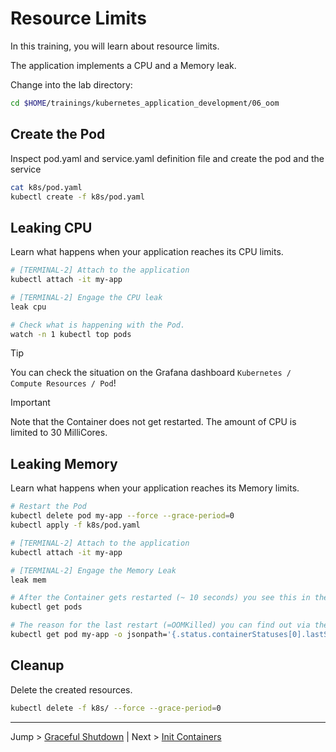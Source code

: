 # Resource Limits

In this training, you will learn about resource limits.

The application implements a CPU and a Memory leak.

Change into the lab directory:

```bash
cd $HOME/trainings/kubernetes_application_development/06_oom
```

## Create the Pod

Inspect pod.yaml and service.yaml definition file and create the pod and the service

```bash
cat k8s/pod.yaml
kubectl create -f k8s/pod.yaml
```

## Leaking CPU

Learn what happens when your application reaches its CPU limits.

```bash
# [TERMINAL-2] Attach to the application
kubectl attach -it my-app

# [TERMINAL-2] Engage the CPU leak
leak cpu

# Check what is happening with the Pod.
watch -n 1 kubectl top pods
```

> [!TIP]
> You can check the situation on the Grafana dashboard `Kubernetes / Compute Resources / Pod`!

> [!IMPORTANT]
> Note that the Container does not get restarted. The amount of CPU is limited to 30 MilliCores.

## Leaking Memory

Learn what happens when your application reaches its Memory limits.

```bash
# Restart the Pod
kubectl delete pod my-app --force --grace-period=0
kubectl apply -f k8s/pod.yaml

# [TERMINAL-2] Attach to the application
kubectl attach -it my-app

# [TERMINAL-2] Engage the Memory Leak
leak mem

# After the Container gets restarted (~ 10 seconds) you see this in the RESTARTS column of
kubectl get pods

# The reason for the last restart (=OOMKilled) you can find out via the following command
kubectl get pod my-app -o jsonpath='{.status.containerStatuses[0].lastState}' | jq
```

## Cleanup

Delete the created resources.

```bash
kubectl delete -f k8s/ --force --grace-period=0
```

---

Jump > [Graceful Shutdown](../05_graceful_shutdown/) | Next > [Init Containers](../07_init_containers/README.md)